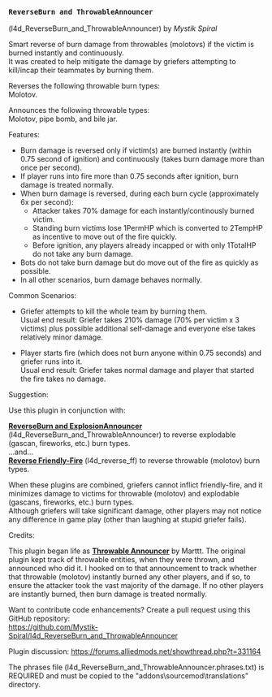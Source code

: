 ### `ReverseBurn and ThrowableAnnouncer`
(l4d_ReverseBurn_and_ThrowableAnnouncer) by *_Mystik Spiral_*  

Smart reverse of burn damage from throwables (molotovs) if the victim is burned instantly and continuously.  
It was created to help mitigate the damage by griefers attempting to kill/incap their teammates by burning them.  

Reverses the following throwable burn types:  
Molotov.

Announces the following throwable types:  
Molotov, pipe bomb, and bile jar.  


Features:  
- Burn damage is reversed only if victim(s) are burned instantly (within 0.75 second of ignition) and continuously (takes burn damage more than once per second).  
- If player runs into fire more than 0.75 seconds after ignition, burn damage is treated normally.  
- When burn damage is reversed, during each burn cycle (approximately 6x per second):  
	* Attacker takes 70% damage for each instantly/continously burned victim.  
	* Standing burn victims lose 1PermHP which is converted to 2TempHP as incentive to move out of the fire quickly.  
	* Before ignition, any players already incapped or with only 1TotalHP do not take any burn damage.  
- Bots do not take burn damage but do move out of the fire as quickly as possible.  
- In all other scenarios, burn damage behaves normally.  

Common Scenarios:  
- Griefer attempts to kill the whole team by burning them.  
Usual end result: Griefer takes 210% damage (70% per victim x 3 victims) plus possible additional self-damage and everyone else takes relatively minor damage.  

- Player starts fire (which does not burn anyone within 0.75 seconds) and griefer runs into it.  
Usual end result: Griefer takes normal damage and player that started the fire takes no damage.  

Suggestion:  

Use this plugin in conjunction with:  

**[ReverseBurn and ExplosionAnnouncer](https://forums.alliedmods.net/showthread.php?t=331164)** (l4d_ReverseBurn_and_ThrowableAnnouncer)  to reverse explodable (gascan, fireworks, etc.) burn types.  
...and...  
**[Reverse Friendly-Fire](https://forums.alliedmods.net/showthread.php?t=329035)** (l4d_reverse_ff) to reverse throwable (molotov) burn types.  

When these plugins are combined, griefers cannot inflict friendly-fire, and it minimizes damage to victims for throwable (molotov) and explodable (gascans, fireworks, etc.) burn types.  
Although griefers will take significant damage, other players may not notice any difference in game play (other than laughing at stupid griefer fails).  

Credits:  

This plugin began life as **[Throwable Announcer](https://forums.alliedmods.net/showthread.php?t=327613)** by Marttt.  The original plugin kept track of throwable entities, when they were thrown, and announced who did it. I hooked on to that announcement to track whether that throwable (molotov) instantly burned any other players, and if so, to ensure the attacker took the vast majority of the damage. If no other players are instantly burned, then burn damage is treated normally.  

Want to contribute code enhancements?
Create a pull request using this GitHub repository:  
https://github.com/Mystik-Spiral/l4d_ReverseBurn_and_ThrowableAnnouncer  

Plugin discussion: https://forums.alliedmods.net/showthread.php?t=331164  

The phrases file (l4d_ReverseBurn_and_ThrowableAnnouncer.phrases.txt) is REQUIRED and must be copied to the "addons\sourcemod\translations" directory.
